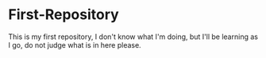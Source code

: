 # First-Repository
This is my first repository, I don't know what I'm doing, but I'll be learning as I go, do not judge what is in here please.
